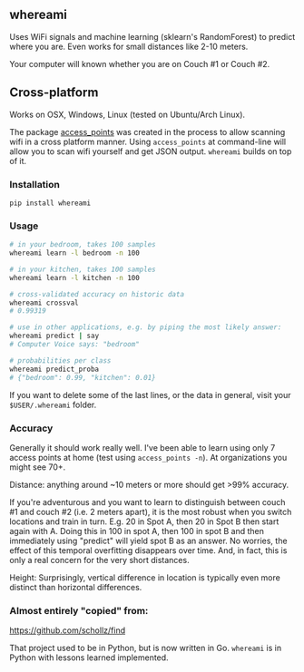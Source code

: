 ## whereami

Uses WiFi signals and machine learning (sklearn's RandomForest) to predict where you are. Even works for small distances like 2-10 meters.

Your computer will known whether you are on Couch #1 or Couch #2.

## Cross-platform

Works on OSX, Windows, Linux (tested on Ubuntu/Arch Linux).

The package [access_points](https://github.com/kootenpv/accces_points) was created in the process to allow scanning wifi in a cross platform manner. Using `access_points` at command-line will allow you to scan wifi yourself and get JSON output.
`whereami` builds on top of it.

### Installation

    pip install whereami

### Usage

```bash
# in your bedroom, takes 100 samples
whereami learn -l bedroom -n 100

# in your kitchen, takes 100 samples
whereami learn -l kitchen -n 100

# cross-validated accuracy on historic data
whereami crossval
# 0.99319

# use in other applications, e.g. by piping the most likely answer:
whereami predict | say
# Computer Voice says: "bedroom"

# probabilities per class
whereami predict_proba
# {"bedroom": 0.99, "kitchen": 0.01}
```

If you want to delete some of the last lines, or the data in general, visit your `$USER/.whereami` folder.

### Accuracy

Generally it should work really well. I've been able to learn using only 7 access points at home (test using `access_points -n`). At organizations you might see 70+.

Distance: anything around ~10 meters or more should get >99% accuracy.

If you're adventurous and you want to learn to distinguish between couch #1 and couch #2 (i.e. 2 meters apart), it is the most robust when you switch locations and train in turn. E.g. 20 in Spot A, then 20 in Spot B then start again with A.
Doing this in 100 in spot A, then 100 in spot B and then immediately using "predict" will yield spot B as an answer. No worries, the effect of this temporal overfitting disappears over time. And, in fact, this is only a real concern for the very short distances.

Height: Surprisingly, vertical difference in location is typically even more distinct than horizontal differences.

### Almost entirely "copied" from:

https://github.com/schollz/find

That project used to be in Python, but is now written in Go. `whereami` is in Python with lessons learned implemented.
